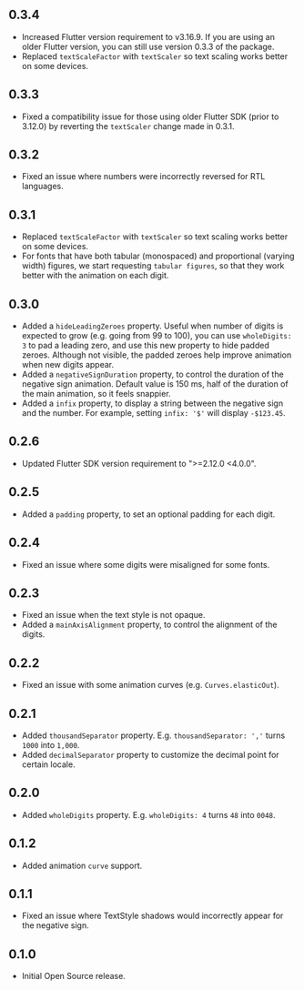## 0.3.4

* Increased Flutter version requirement to v3.16.9. If you are using an older Flutter
  version, you can still use version 0.3.3 of the package.
* Replaced `textScaleFactor` with `textScaler` so text scaling works better on some devices.

## 0.3.3

* Fixed a compatibility issue for those using older Flutter SDK (prior to 3.12.0) by reverting
  the `textScaler` change made in 0.3.1.

## 0.3.2

* Fixed an issue where numbers were incorrectly reversed for RTL languages.

## 0.3.1

* Replaced `textScaleFactor` with `textScaler` so text scaling works better on some devices.
* For fonts that have both tabular (monospaced) and proportional (varying width) figures, we start
  requesting `tabular figures`, so that they work better with the animation on each digit.

## 0.3.0

* Added a `hideLeadingZeroes` property. Useful when number of digits is expected to grow (e.g.
  going from 99 to 100), you can use `wholeDigits: 3` to pad a leading zero, and use this new
  property to hide padded zeroes. Although not visible, the padded zeroes help improve animation
  when new digits appear.
* Added a `negativeSignDuration` property, to control the duration of the negative sign animation.
  Default value is 150 ms, half of the duration of the main animation, so it feels snappier.
* Added a `infix` property, to display a string between the negative sign and the number. For
  example, setting `infix: '$'` will display `-$123.45`.

## 0.2.6

* Updated Flutter SDK version requirement to ">=2.12.0 <4.0.0".

## 0.2.5

* Added a `padding` property, to set an optional padding for each digit.

## 0.2.4

* Fixed an issue where some digits were misaligned for some fonts.

## 0.2.3

* Fixed an issue when the text style is not opaque.
* Added a `mainAxisAlignment` property, to control the alignment of the digits.

## 0.2.2

* Fixed an issue with some animation curves (e.g. `Curves.elasticOut`).

## 0.2.1

* Added `thousandSeparator` property. E.g. `thousandSeparator: ','` turns `1000` into `1,000`.
* Added `decimalSeparator` property to customize the decimal point for certain locale.

## 0.2.0

* Added `wholeDigits` property. E.g. `wholeDigits: 4` turns `48` into `0048`.

## 0.1.2

* Added animation `curve` support.

## 0.1.1

* Fixed an issue where TextStyle shadows would incorrectly appear for the negative sign.

## 0.1.0

* Initial Open Source release.